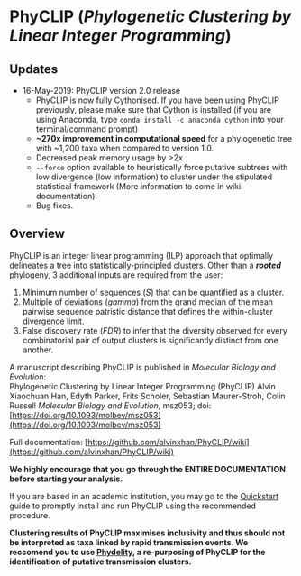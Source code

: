 # PhyCLIP (_Phylogenetic Clustering by Linear Integer Programming_)

## Updates  

* 16-May-2019: PhyCLIP version 2.0 release  
  * PhyCLIP is now fully Cythonised. If you have been using PhyCLIP previously, please make sure that Cython is installed (if you are using Anaconda, type ```conda install -c anaconda cython``` into your terminal/command prompt)
  * **~270x improvement in computational speed** for a phylogenetic tree with ~1,200 taxa when compared to version 1.0.  
  * Decreased peak memory usage by >2x  
  * ```--force``` option available to heuristically force putative subtrees with low divergence (low information) to cluster under the stipulated statistical framework (More information to come in wiki documentation).  
  * Bug fixes.  

## Overview  

PhyCLIP is an integer linear programming (ILP) approach that optimally delineates a tree into statistically-principled clusters. Other than a **_rooted_** phylogeny, 3 additional inputs are required from the user: 
1. Minimum number of sequences (_S_) that can be quantified as a cluster.
2. Multiple of deviations (_gamma_) from the grand median of the mean pairwise sequence patristic distance that defines the within-cluster divergence limit. 
3. False discovery rate (_FDR_) to infer that the diversity observed for every combinatorial pair of output clusters is significantly distinct from one another.

A manuscript describing PhyCLIP is published in *Molecular Biology and Evolution*:  
Phylogenetic Clustering by Linear Integer Programming (PhyCLIP)
Alvin Xiaochuan Han, Edyth Parker, Frits Scholer, Sebastian Maurer-Stroh, Colin Russell
*Molecular Biology and Evolution*, msz053; doi: [https://doi.org/10.1093/molbev/msz053](https://doi.org/10.1093/molbev/msz053)

Full documentation: 
[https://github.com/alvinxhan/PhyCLIP/wiki](https://github.com/alvinxhan/PhyCLIP/wiki)

**We highly encourage that you go through the ENTIRE DOCUMENTATION before starting your analysis.**

If you are based in an academic institution, you may go to the [Quickstart](https://github.com/alvinxhan/PhyCLIP/wiki/I.-Quickstart-(Beginners)) guide to promptly install and run PhyCLIP using the recommended procedure.  

**Clustering results of PhyCLIP maximises inclusivity and thus should not be interpreted as taxa linked by rapid transmission events. We reccomend you to use [Phydelity](https://github.com/alvinxhan/Phydelity), a re-purposing of PhyCLIP for the identification of putative transmission clusters.**  
